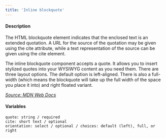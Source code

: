 ```yaml
---
title: 'Inline blockquote'
---
```

#### Description
The HTML blockquote element indicates that the enclosed text is an extended quotation. A URL for the source of the quotation may be given using the cite attribute, while a text representation of the source can be given using the cite element.

The inline blockquote component accepts a quote. It allows you to insert stylized quotes into your WYSIWYG content as you need them. There are three layout options. The default option is left-aligned. There is also a full-width (which means the blockquote will take up the full width of the space you place it into) and right floated variant.

*[Source: MDN Web Docs](https://developer.mozilla.org/en-US/docs/Web/HTML/Element/blockquote)*

#### Variables
~~~
quote: string / required
cite: short text / optional
orientation: select / optional / choices: default (left), full, or right
~~~
